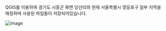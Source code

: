 QGIS를 이용하여 경기도 시흥군 북면 당산리와 현재 서울특별시 영등포구 일부 지역을 매칭하며 사용된 파일들이 저장되어있습니다.  

![image](https://github.com/user-attachments/assets/f134fd17-93f6-4e4b-b3df-a91f1f80c2f6)
